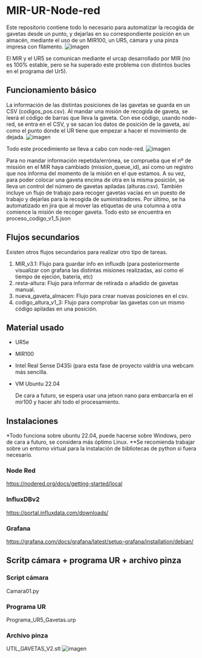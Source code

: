 # MIR-UR-Node-red
Este repositorio contiene todo lo necesario para automatizar la recogida de gavetas desde un punto, y dejarlas en su correspondiente posición en un almacén, mediante el uso de un MIR100, un UR5, cámara y una pinza impresa con filamento.
![imagen](https://github.com/Headok/MIR-UR-Node-red/assets/124361989/60793ad3-2bda-414e-be08-b394ea9562f7)

El MIR y el UR5 se comunican mediante el urcap desarrollado por MIR (no es 100% estable, pero se ha superado este problema con distintos bucles en el programa del Ur5).

## Funcionamiento básico
La información de las distintas posiciones de las gavetas se guarda en un CSV (codigos_pos.csv). Al mandar una misión de recogida de gaveta, se leerá el código de barras que lleva la gaveta. Con ese código, usando node-red, se entra en el CSV, y se sacan los datos de posición de la gaveta, así como el punto donde el UR tiene que empezar a hacer el movimiento de dejada.
![imagen](https://github.com/Headok/MIR-UR-Node-red/assets/124361989/9e1daad4-2d21-4ced-a4b0-0001171aad62)

Todo este procedimiento se lleva a cabo con node-red.
![imagen](https://github.com/Headok/MIR-UR-Node-red/assets/124361989/51217ddb-89f7-42c1-ad83-1067bb3612a4)

Para no mandar información repetida/errónea, se comprueba que el nº de missión en el MIR haya cambiado (mission_queue_id), así como un registro que nos informa del momento de la misión en el que estamos.
A su vez, para poder colocar una gaveta encima de otra en la misma posición, se lleva un control del número de gavetas apiladas (alturas.csv).
También incluye un flujo de trabajo para recoger gavetas vacías en un puesto de trabajo y dejarlas para la recogida de suministradores.
Por último, se ha automatizado en jira que al mover las etiquetas de una columna a otra comience la misión de recoger gaveta.
Todo esto se encuentra en proceso_codigo_v1_5.json

## Flujos secundarios
Existen otros flujos secundarios para realizar otro tipo de tareas.
1. MIR_v3.1: Flujo para guardar info en influxdb (para posteriormente visualizar con grafana las distintas misiones realizadas, así como el tiempo de ejeción, batería, etc)
2. resta-altura: Flujo para informar de retirada o añadido de gavetas manual.
3. nueva_gaveta_almacen: Flujo para crear nuevas posiciones en el csv.
4. codigo_altura_v1_3: Flujo para comprobar las gavetas con un mismo código apiladas en una posición.

## Material usado
* UR5e
* MIR100
* Intel Real Sense D435i (para esta fase de proyecto valdría una webcam más sencilla.
* VM Ubuntu 22.04
  
  De cara a futuro,  se espera usar una jetson nano para embarcarla en el mir100 y hacer ahí todo el procesamiento.

## Instalaciones
*Todo funciona sobre ubuntu 22.04, puede hacerse sobre Windows, pero de cara a futuro, se considera más óptimo Linux.
**Se recomienda trabajar sobre un entorno virtual para la instalación de bibliotecas de python si fuera necesario.
### Node Red
https://nodered.org/docs/getting-started/local
### InfluxDBv2
https://portal.influxdata.com/downloads/
### Grafana
https://grafana.com/docs/grafana/latest/setup-grafana/installation/debian/

## Scritp cámara + programa UR + archivo pinza
### Script cámara
Camara01.py
### Programa UR
Programa_UR5_Gavetas.urp
### Archivo pinza
UTIL_GAVETAS_V2.stl
![imagen](https://github.com/Headok/MIR-UR-Node-red/assets/124361989/f483a78e-9340-49ee-9349-e3ebaa02c934)






   

